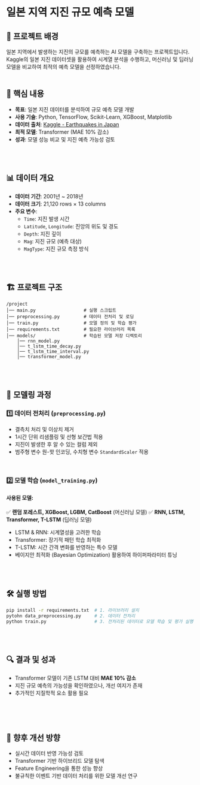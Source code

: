 # 일본 지역 지진 규모 예측 모델

## 📖 프로젝트 배경
일본 지역에서 발생하는 지진의 규모를 예측하는 AI 모델을 구축하는 프로젝트입니다. Kaggle의 일본 지진 데이터셋을 활용하여 시계열 분석을 수행하고, 머신러닝 및 딥러닝 모델을 비교하여 최적의 예측 모델을 선정하였습니다.
</br>
</br>

## 🚀 핵심 내용
- **목표**: 일본 지진 데이터를 분석하여 규모 예측 모델 개발
- **사용 기술**: Python, TensorFlow, Scikit-Learn, XGBoost, Matplotlib
- **데이터 출처**: [Kaggle - Earthquakes in Japan](https://www.kaggle.com/datasets/aerodinamicc/earthquakes-in-japan)
- **최적 모델**: Transformer (MAE 10% 감소)
- **성과**: 모델 성능 비교 및 지진 예측 가능성 검토
</br>
</br>

## 📊 데이터 개요
- **데이터 기간**: 2001년 ~ 2018년
- **데이터 크기**: 21,120 rows × 13 columns
- **주요 변수**:
  - `Time`: 지진 발생 시간
  - `Latitude`, `Longitude`: 진앙의 위도 및 경도
  - `Depth`: 지진 깊이
  - `Mag`: 지진 규모 (예측 대상)
  - `MagType`: 지진 규모 측정 방식
</br>
</br>

## 🏗️ 프로젝트 구조
```
/project
│── main.py                  # 실행 스크립트
│── preprocessing.py         # 데이터 전처리 및 로딩
│── train.py                 # 모델 정의 및 학습 평가
│── requirements.txt         # 필요한 라이브러리 목록
│── models/                  # 학습된 모델 저장 디렉토리
    │── rnn_model.py
    │── t_lstm_time_decay.py
    │── t_lstm_time_interval.py
    │── transformer_model.py
```
</br>
</br>

## 🔬 모델링 과정
### 1️⃣ 데이터 전처리 (`preprocessing.py`)
- 결측치 처리 및 이상치 제거
- 1시간 단위 리샘플링 및 선형 보간법 적용
- 지진이 발생한 후 알 수 있는 컬럼 제외
- 범주형 변수 원-핫 인코딩, 수치형 변수 `StandardScaler` 적용
</br>

### 2️⃣ 모델 학습 (`model_training.py`)
#### 사용된 모델:
✅ **랜덤 포레스트, XGBoost, LGBM, CatBoost** (머신러닝 모델)
✅ **RNN, LSTM, Transformer, T-LSTM** (딥러닝 모델)

- LSTM & RNN: 시계열성을 고려한 학습
- Transformer: 장기적 패턴 학습 최적화
- T-LSTM: 시간 간격 변화를 반영하는 특수 모델
- 베이지안 최적화 (Bayesian Optimization) 활용하여 하이퍼파라미터 튜닝
</br>
</br>

## 🛠️ 실행 방법
```bash
pip install -r requirements.txt  # 1. 라이브러리 설치
pytohn data_preprocessing.py     # 2. 데이터 전처리
python train.py                  # 3. 전처리된 데이터로 모델 학습 및 평가 실행
```
</br>
</br>


## 🔍 결과 및 성과
- Transformer 모델이 기존 LSTM 대비 **MAE 10% 감소**
- 지진 규모 예측의 가능성을 확인하였으나, 개선 여지가 존재
- 추가적인 지질학적 요소 활용 필요
</br>
</br>
</br>

## 📌 향후 개선 방향
- 실시간 데이터 반영 가능성 검토
- Transformer 기반 하이브리드 모델 탐색
- Feature Engineering을 통한 성능 향상
- 불규칙한 이벤트 기반 데이터 처리를 위한 모델 개선 연구
